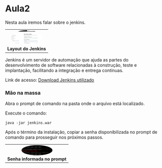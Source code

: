 # Aula2

Nesta aula iremos falar sobre o jenkins. 

<table>
	<tr>
		<td align="center">
			<img style="border-radius: 50%;" src="https://github.com/gpd38/cursoNutrorDevOpsParaQas/blob/main/img/aula2-jenkins.png" width="100px;" alt=""/>
			<br /><b>Layout do Jenkins</b>
		</td>
	</tr>
</table>

Jenkins é um servidor de automação que ajuda as partes do desenvolvimento de software relacionadas à construção, teste e implantação, facilitando a integração e entrega contínuas.

Link de acesso: [Download Jenkins utilizado](https://get.jenkins.io/war/2.289/jenkins.war)

### Mão na massa

Abra o prompt de comando na pasta onde o arquivo está localizado.

Execute o comando:
```
java -jar jenkins.war
```

Após o término da instalação, copiar a senha disponibilizada no prompt de comando para prosseguir nos próximos passos.

<table>
	<tr>
		<td align="center">
			<img style="border-radius: 50%;" src="https://github.com/gpd38/cursoNutrorDevOpsParaQas/blob/main/img/senha.png" width="100px;" alt=""/>
			<br /><b>Senha informada no prompt</b>
		</td>
	</tr>
</table>
